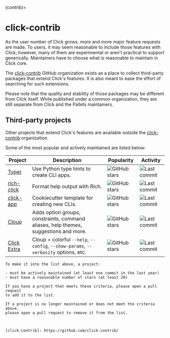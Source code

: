 (contrib)=

# click-contrib

As the user number of Click grows, more and more major feature requests are
made. To users, it may seem reasonable to include those features with Click;
however, many of them are experimental or aren't practical to support
generically. Maintainers have to choose what is reasonable to maintain in Click
core.

The [click-contrib](https://github.com/click-contrib/) GitHub organization exists as a place to collect third-party
packages that extend Click's features. It is also meant to ease the effort of
searching for such extensions.

Please note that the quality and stability of those packages may be different
from Click itself. While published under a common organization, they are still
separate from Click and the Pallets maintainers.

## Third-party projects

Other projects that extend Click's features are available outside the
[click-contrib](https://github.com/click-contrib/) organization.

Some of the most popular and actively maintained are listed below:

| Project                                                 | Description                                                                          | Popularity                                                                                             | Activity                                                                                                    |
|---------------------------------------------------------|--------------------------------------------------------------------------------------|--------------------------------------------------------------------------------------------------------|-------------------------------------------------------------------------------------------------------------|
| [Typer](https://github.com/fastapi/typer)               | Use Python type hints to create CLI apps.                                            | ![GitHub stars](https://img.shields.io/github/stars/fastapi/typer?label=%20&style=flat-square)         | ![Last commit](https://img.shields.io/github/last-commit/fastapi/typer?label=%20&style=flat-square)         |
| [rich-click](https://github.com/ewels/rich-click)       | Format help output with Rich.                                                        | ![GitHub stars](https://img.shields.io/github/stars/ewels/rich-click?label=%20&style=flat-square)      | ![Last commit](https://img.shields.io/github/last-commit/ewels/rich-click?label=%20&style=flat-square)      |
| [click-app](https://github.com/simonw/click-app)        | Cookiecutter template for creating new CLIs.                                         | ![GitHub stars](https://img.shields.io/github/stars/simonw/click-app?label=%20&style=flat-square)      | ![Last commit](https://img.shields.io/github/last-commit/simonw/click-app?label=%20&style=flat-square)      |
| [Cloup](https://github.com/janluke/cloup)               | Adds option groups, constraints, command aliases, help themes, suggestions and more. | ![GitHub stars](https://img.shields.io/github/stars/janluke/cloup?label=%20&style=flat-square)         | ![Last commit](https://img.shields.io/github/last-commit/janluke/cloup?label=%20&style=flat-square)         |
| [Click Extra](https://github.com/kdeldycke/click-extra) | Cloup + colorful `--help`, `--config`, `--show-params`, `--verbosity` options, etc.  | ![GitHub stars](https://img.shields.io/github/stars/kdeldycke/click-extra?label=%20&style=flat-square) | ![Last commit](https://img.shields.io/github/last-commit/kdeldycke/click-extra?label=%20&style=flat-square) |

```{note}
To make it into the list above, a project:

- must be actively maintained (at least one commit in the last year)
- must have a reasonable number of stars (at least 20)

If you have a project that meets these criteria, please open a pull request
to add it to the list.

If a project is no longer maintained or does not meet the criteria above,
please open a pull request to remove it from the list.



[click-contrib]: https://github.com/click-contrib/
